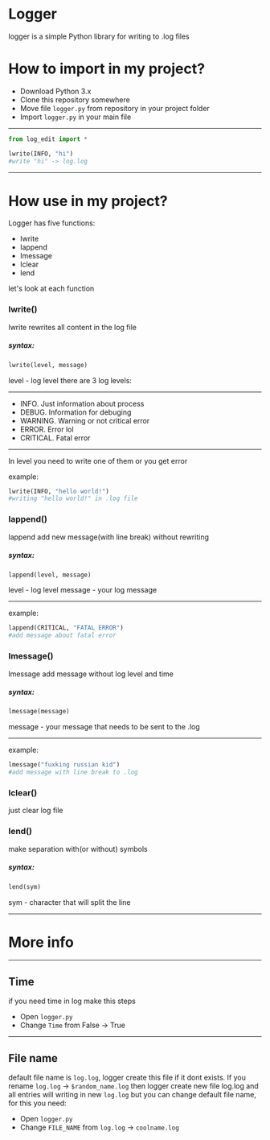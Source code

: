 Logger
===========

logger is a simple Python library for writing to .log files

How to import in my project?
===========

* Download Python 3.x
* Clone this repository somewhere
* Move file `logger.py` from repository in your project folder
* Import `logger.py` in your main file

____

```Python
from log_edit import *

lwrite(INFO, "hi")
#write "hi" -> log.log
```

____

How use in my project?
===========

Logger has five functions:
* lwrite
* lappend
* lmessage
* lclear
* lend

let's look at each function

### lwrite()

lwrite rewrites all content in the log file

##### syntax:

```Python
lwrite(level, message)
```

level - log level
there are 3 log levels:

_____

* INFO. Just information about process
* DEBUG. Information for debuging
* WARNING. Warning or not critical error
* ERROR. Error lol
* CRITICAL. Fatal error

_____

In level you need to write one of them or you get error

example:

```Python
lwrite(INFO, "hello world!")
#writing "hello world!" in .log file
```

### lappend()

lappend add new message(with line break) without rewriting

##### syntax:

```Python
lappend(level, message)
```

level - log level
message - your log message

_____

example:

```Python
lappend(CRITICAL, "FATAL ERROR")
#add message about fatal error
```

### lmessage()

lmessage add message without log level and time

##### syntax:

```Python
lmessage(message)
```

message - your message that needs to be sent to the .log

_____

example:

```Python
lmessage("fuxking russian kid")
#add message with line break to .log
```

### lclear()

just clear log file

### lend()

make separation with(or without) symbols

##### syntax:

```Python
lend(sym)
```

sym - character that will split the line

_____

# More info
_____
## Time

if you need time in log make this steps

* Open `logger.py`
* Change `Time` from False -> True

_____

## File name

default file name is `log.log`, logger create this file if it dont exists.
If you rename `log.log` -> `$random_name.log` then logger create new file log.log and all entries will writing in new `log.log`
but you can change default file name, for this you need:

* Open `logger.py`
* Change `FILE_NAME` from `log.log` -> `coolname.log`